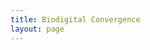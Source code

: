 ```yaml
---
title: Biodigital Convergence
layout: page
---
```


<CollectionIndex title="Biodigital Convergence" lead="Notes on Biodigital Convergence" :collection="['biodigital']" />
